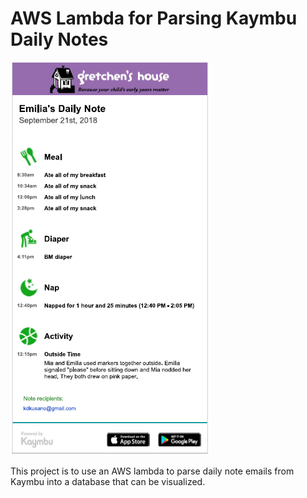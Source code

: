 # AWS Lambda for Parsing Kaymbu Daily Notes

![kaimbu-email](kaymbu_email.png)

This project is to use an AWS lambda to parse daily note emails from Kaymbu
into a database that can be visualized.